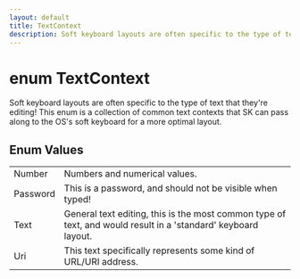```yaml
---
layout: default
title: TextContext
description: Soft keyboard layouts are often specific to the type of text that they're editing! This enum is a collection of common text contexts that SK can pass along to the OS's soft keyboard for a more optimal layout.
---
```

# enum TextContext

Soft keyboard layouts are often specific to the type of text that they're
editing! This enum is a collection of common text contexts that SK can pass
along to the OS's soft keyboard for a more optimal layout.

## Enum Values

|  |  |
|--|--|
|Number|Numbers and numerical values.|
|Password|This is a password, and should not be visible when typed!|
|Text|General text editing, this is the most common type of text, and would result in a 'standard' keyboard layout.|
|Uri|This text specifically represents some kind of URL/URI address.|
